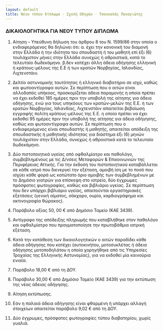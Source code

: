 ```yaml
---
layout: default
title: Νέου τύπου δίπλωμα - Σχολή Οδηγών - Τσουκαλάς Παναγιώτης
---
```


### ΔΙΚΑΙΟΛΟΓΗΤΙΚΑ ΓΙΑ ΝΕΟΥ ΤΥΠΟΥ ΔΙΠΛΩΜΑ

1. Αίτηση – Υπεύθυνη δήλωση του άρθρου 8 του Ν. 1599/86 στην οποία ο ενδιαφερόμενος θα δηλώνει ότι: α. έχει την κανονική του διαμονή στην Ελλάδα ή την ιδιότητα του σπουδαστή ή του μαθητή επί έξι (6) τουλάχιστον μήνες στην Ελλάδα συνεχώς ή αθροιστικά, κατά το τελευταίο δωδεκάμηνο. β.δεν κατέχει άλλη άδεια οδήγησης ελληνική ή κράτους-μέλους της Ε.Ε ή των κρατών Νορβηγίας, Ισλανδίας, Λιχτενστάιν.

2. Δελτίο αστυνομικής ταυτότητας ή ελληνικό διαβατήριο σε ισχύ, καθώς και φωτοαντίγραφα αυτών. Σε περίπτωση που ο αιτών είναι αλλοδαπός υπήκοος, προσκομίζεται άδεια παραμονής η οποία πρέπει να έχει εκδοθεί 185 ημέρες πριν την υποβολή της αίτησης για άδεια οδήγησης, ενώ για τους υπηκόους των κρατών-μελών της Ε.Ε. ή των κρατών Νορβηγίας, Ισλανδίας, Λιχτενστάιν απαιτείται βεβαίωση εγγραφής πολίτη κράτους-μέλους της Ε.Ε. η οποία πρέπει να έχει εκδοθεί 95 ημέρες πριν την υποβολή της αίτησης για άδεια οδήγησης, καθώς και φωτοαντίγραφα αυτών. Σε περίπτωση που ο ενδιαφερόμενος είναι σπουδαστής ή μαθητής, απαιτείται απόδειξη της σπουδαστικής ή μαθητικής ιδιότητας για διάστημα έξι (6) μηνών τουλάχιστον στην Ελλάδα, συνεχώς ή αθροιστικά κατά το τελευταίο δωδεκάμηνο.

3. Δύο πιστοποιητικά υγείας από οφθαλμίατρο και παθολόγο, συμβεβλημένους με τις Δ/νσεις Μεταφορών & Επικοινωνιών της Περιφέρειας Αττικής. Για την έκδοση του πιστοποιητικού καταβάλλεται σε κάθε ιατρό που διενεργεί την εξέταση, αμοιβή ίση με το ποσό που ισχύει κάθε φορά ως κατώτατο όριο αμοιβής των συμβεβλημένων με το Δημόσιο γιατρών για επίσκεψη στο ιατρείο, δύο έγχρωμες πρόσφατες φωτογραφίες, καθώς και βιβλιάριο υγείας. Σε περίπτωση που δεν υπάρχει βιβλιάριο υγείας, απαιτούνται εργαστηριακές εξετάσεις (γενική αίματος, σάκχαρο, ουρία, καρδιογράφημα και ακτινογραφία θώρακος).

4. Παράβολο αξίας 50, 00 € από Δημόσιο Ταμείο (ΚΑΕ 3439).

5. Αντίγραφο της απόδειξης πληρωμής που καταβλήθηκε στον παθολόγο και οφθαλμίατρο που πραγματοποίησε την πρωτοβάθμια ιατρική εξέταση.

6. Κατά την κατάθεση των δικαιολογητικών ο αιτών παραδίδει κάθε άδεια οδήγησης που κατέχει (αυτοκινήτου, μοτοσυκλέτας ή άδεια οδήγησης μοτοποδηλάτου η οποία χορηγήθηκε από τις Υπηρεσίες Τροχαίας της Ελληνικής Αστυνομίας), για να εκδοθεί μία καινούρια ενιαία.

7. Παράβολο 18,00 € από τη ΔΟΥ.

8. Παράβολο 30,00 € από Δημόσιο Ταμείο (ΚΑΕ 3439)  για την εκτύπωση της νέας άδειας οδήγησης.

9. Αίτηση εκτύπωσης.

10. Εάν η παλαιά άδεια οδήγησης είναι φθαρμένη ή υπάρχει αλλαγή στοιχείων απαιτείται παράβολο 9,02 € από τη ΔΟΥ.

11. Δύο έγχρωμες, πρόσφατες φωτογραφίες τύπου διαβατηρίου, χωρίς γυαλιά.

